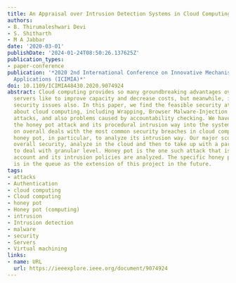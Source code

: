 ```yaml
---
title: An Appraisal over Intrusion Detection Systems in Cloud Computing Security Attacks
authors:
- B. Thirumaleshwari Devi
- S. Shitharth
- M A Jabbar
date: '2020-03-01'
publishDate: '2024-01-24T08:50:26.137625Z'
publication_types:
- paper-conference
publication: '*2020 2nd International Conference on Innovative Mechanisms for Industry
  Applications (ICIMIA)*'
doi: 10.1109/ICIMIA48430.2020.9074924
abstract: Cloud computing provides so many groundbreaking advantages over native computing
  servers like to improve capacity and decrease costs, but meanwhile, it carries many
  security issues also. In this paper, we find the feasible security attacks made
  about cloud computing, including Wrapping, Browser Malware-Injection and Flooding
  attacks, and also problems caused by accountability checking. We have also analyzed
  the honey pot attack and its procedural intrusion way into the system. This paper
  on overall deals with the most common security breaches in cloud computing and finally
  honey pot, in particular, to analyze its intrusion way. Our major scope is to do
  overall security, analyze in the cloud and then to take up with a particular attack
  to deal with granular level. Honey pot is the one such attack that is taken into
  account and its intrusion policies are analyzed. The specific honey pot algorithm
  is in the queue as the extension of this project in the future.
tags:
- attacks
- Authentication
- cloud computing
- Cloud computing
- honey pot
- Honey pot (computing)
- intrusion
- Intrusion detection
- malware
- security
- Servers
- Virtual machining
links:
- name: URL
  url: https://ieeexplore.ieee.org/document/9074924
---
```

